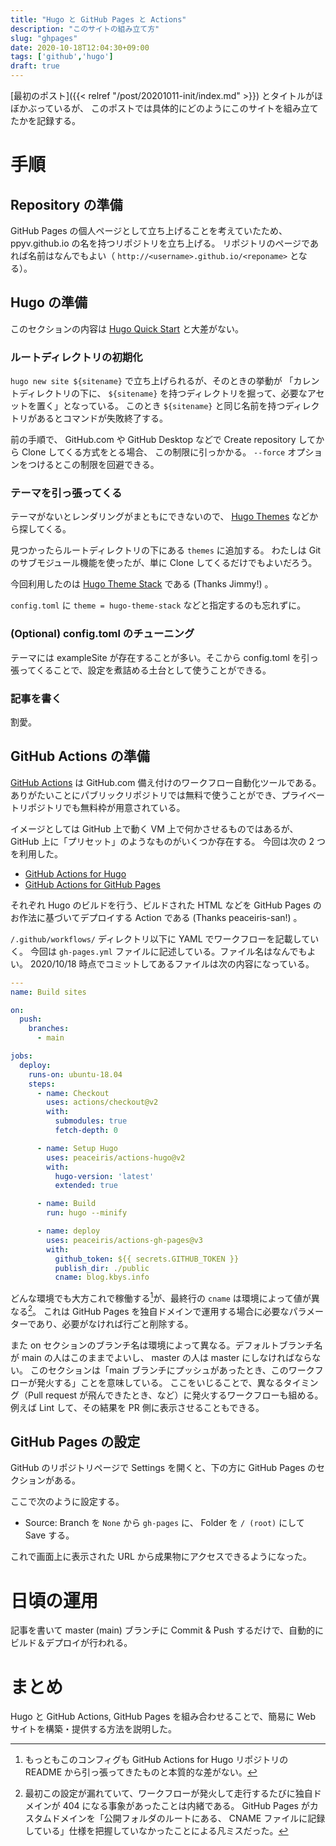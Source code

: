 ```yaml
---
title: "Hugo と GitHub Pages と Actions"
description: "このサイトの組み立て方"
slug: "ghpages"
date: 2020-10-18T12:04:30+09:00
tags: ['github','hugo']
draft: true
---
```


[最初のポスト]({{< relref "/post/20201011-init/index.md" >}}) とタイトルがほぼかぶっているが、
このポストでは具体的にどのようにこのサイトを組み立てたかを記録する。

# 手順
## Repository の準備
GitHub Pages の個人ページとして立ち上げることを考えていたため、 ppyv.github.io の名を持つリポジトリを立ち上げる。
リポジトリのページであれば名前はなんでもよい（ `http://<username>.github.io/<reponame>` となる）。

## Hugo の準備
このセクションの内容は [Hugo Quick Start](https://gohugo.io/getting-started/quick-start/) と大差がない。

### ルートディレクトリの初期化
`hugo new site ${sitename}` で立ち上げられるが、そのときの挙動が
「カレントディレクトリの下に、 `${sitename}` を持つディレクトリを掘って、必要なアセットを置く」となっている。
このとき `${sitename}` と同じ名前を持つディレクトリがあるとコマンドが失敗終了する。

前の手順で、 GitHub.com や GitHub Desktop などで Create repository してから Clone してくる方式をとる場合、
この制限に引っかかる。 `--force` オプションをつけるとこの制限を回避できる。

### テーマを引っ張ってくる
テーマがないとレンダリングがまともにできないので、 [Hugo Themes](https://themes.gohugo.io/) などから探してくる。

見つかったらルートディレクトリの下にある `themes` に追加する。
わたしは Git のサブモジュール機能を使ったが、単に Clone してくるだけでもよいだろう。

今回利用したのは [Hugo Theme Stack](https://github.com/CaiJimmy/hugo-theme-stack) である (Thanks Jimmy!) 。

`config.toml` に `theme = hugo-theme-stack` などと指定するのも忘れずに。

### (Optional) config.toml のチューニング
テーマには exampleSite が存在することが多い。そこから config.toml を引っ張ってくることで、設定を煮詰める土台として使うことができる。

### 記事を書く
割愛。

## GitHub Actions の準備
[GitHub Actions](https://github.co.jp/features/actions) は GitHub.com 備え付けのワークフロー自動化ツールである。
ありがたいことにパブリックリポジトリでは無料で使うことができ、プライベートリポジトリでも無料枠が用意されている。

イメージとしては GitHub 上で動く VM 上で何かさせるものではあるが、 GitHub 上に「プリセット」のようなものがいくつか存在する。
今回は次の 2 つを利用した。

- [GitHub Actions for Hugo](https://github.com/peaceiris/actions-hugo)
- [GitHub Actions for GitHub Pages](https://github.com/peaceiris/actions-gh-pages)

それぞれ Hugo のビルドを行う、ビルドされた HTML などを GitHub Pages のお作法に基づいてデプロイする Action である (Thanks peaceiris-san!) 。

`/.github/workflows/` ディレクトリ以下に YAML でワークフローを記載していく。
今回は `gh-pages.yml` ファイルに記述している。ファイル名はなんでもよい。
2020/10/18 時点でコミットしてあるファイルは次の内容になっている。

```yaml
---
name: Build sites

on:
  push:
    branches:
      - main

jobs:
  deploy:
    runs-on: ubuntu-18.04
    steps:
      - name: Checkout
        uses: actions/checkout@v2
        with:
          submodules: true
          fetch-depth: 0

      - name: Setup Hugo
        uses: peaceiris/actions-hugo@v2
        with:
          hugo-version: 'latest'
          extended: true

      - name: Build
        run: hugo --minify

      - name: deploy
        uses: peaceiris/actions-gh-pages@v3
        with:
          github_token: ${{ secrets.GITHUB_TOKEN }}
          publish_dir: ./public
          cname: blog.kbys.info
```

どんな環境でも大方これで稼働する[^1]が、最終行の `cname` は環境によって値が異なる[^2]。
これは GitHub Pages を独自ドメインで運用する場合に必要なパラメーターであり、必要がなければ行ごと削除する。

また on セクションのブランチ名は環境によって異なる。デフォルトブランチ名が main の人はこのままでよいし、 master の人は master にしなければならない。
このセクションは「main ブランチにプッシュがあったとき、このワークフローが発火する」ことを意味している。
ここをいじることで、異なるタイミング（Pull request が飛んできたとき、など）に発火するワークフローも組める。
例えば Lint して、その結果を PR 側に表示させることもできる。

## GitHub Pages の設定
GitHub のリポジトリページで Settings を開くと、下の方に GitHub Pages のセクションがある。

ここで次のように設定する。
- Source: Branch を `None` から `gh-pages` に、 Folder を `/ (root)` にして Save する。

これで画面上に表示された URL から成果物にアクセスできるようになった。

# 日頃の運用
記事を書いて master (main) ブランチに Commit & Push するだけで、自動的にビルド＆デプロイが行われる。

# まとめ
Hugo と GitHub Actions, GitHub Pages を組み合わせることで、簡易に Web サイトを構築・提供する方法を説明した。


[^1]: もっともこのコンフィグも GitHub Actions for Hugo リポジトリの README から引っ張ってきたものと本質的な差がない。
[^2]: 最初この設定が漏れていて、ワークフローが発火して走行するたびに独自ドメインが 404 になる事象があったことは内緒である。 GitHub Pages がカスタムドメインを「公開フォルダのルートにある、 CNAME ファイルに記録している」仕様を把握していなかったことによる凡ミスだった。
